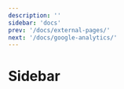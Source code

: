```yaml
---
description: ''
sidebar: 'docs'
prev: '/docs/external-pages/'
next: '/docs/google-analytics/'
---
```


# Sidebar